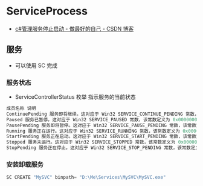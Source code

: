# ServiceProcess

- [c#管理服务停止启动 - 做最好的自己 - CSDN 博客](https://blog.csdn.net/vince6799/article/details/7468432)

## 服务

- 可以使用 SC 完成

### 服务状态

- ServiceControllerStatus 枚举 指示服务的当前状态

```c#
成员名称 说明
ContinuePending 服务即将继续。这对应于 Win32 SERVICE_CONTINUE_PENDING 常数，该常数定义为 0x00000005。
Paused 服务已暂停。这对应于 Win32 SERVICE_PAUSED 常数，该常数定义为 0x00000007。
PausePending 服务即将暂停。这对应于 Win32 SERVICE_PAUSE_PENDING 常数，该常数定义为 0x00000006。
Running 服务正在运行。这对应于 Win32 SERVICE_RUNNING 常数，该常数定义为 0x00000004。
StartPending 服务正在启动。这对应于 Win32 SERVICE_START_PENDING 常数，该常数定义为 0x00000002。
Stopped 服务未运行。这对应于 Win32 SERVICE_STOPPED 常数，该常数定义为 0x00000001。
StopPending 服务正在停止。这对应于 Win32 SERVICE_STOP_PENDING 常数，该常数定义为 0x00000003。
```

### 安装卸载服务

```c#
SC CREATE "MySVC" binpath= "D:\Me\Services\MySVC\MySVC.exe"
```
